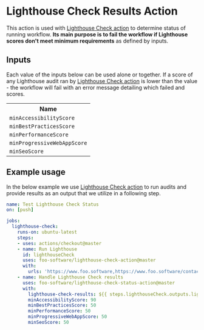 # Lighthouse Check Results Action

This action is used with [Lighthouse Check action](https://github.com/foo-software/lighthouse-check-action) to determine status of running workflow. **Its main purpose is to fail the workflow if Lighthouse scores don't meet minimum requirements** as defined by inputs.

## Inputs

Each value of the inputs below can be used alone or together. If a score of any Lighthouse audit ran by [Lighthouse Check action](https://github.com/foo-software/lighthouse-check-action) is lower than the value - the workflow will fail with an error message detailing which failed and scores.

<table>
  <tr>
    <th>Name</th>
  </tr>
  <tr>
    <td><code>minAccessibilityScore</code></td>
  </tr>
  <tr>
    <td><code>minBestPracticesScore</code></td>
  </tr>
  <tr>
    <td><code>minPerformanceScore</code></td>
  </tr>
  <tr>
    <td><code>minProgressiveWebAppScore</code></td>
  </tr>
  <tr>
    <td><code>minSeoScore</code></td>
  </tr>
</table>

## Example usage

In the below example we use [Lighthouse Check action](https://github.com/foo-software/lighthouse-check-action) to run audits and provide results as an output that we utilize in a following step.

```yaml
name: Test Lighthouse Check Status
on: [push]

jobs:
  lighthouse-check:
    runs-on: ubuntu-latest
    steps:
    - uses: actions/checkout@master
    - name: Run Lighthouse
      id: lighthouseCheck
      uses: foo-software/lighthouse-check-action@master
      with:
        urls: 'https://www.foo.software,https://www.foo.software/contact'
    - name: Handle Lighthouse Check results
      uses: foo-software/lighthouse-check-status-action@master
      with:
        lighthouse-check-results: ${{ steps.lighthouseCheck.outputs.lighthouseCheckResults }}
        minAccessibilityScore: 90
        minBestPracticesScore: 50
        minPerformanceScore: 50
        minProgressiveWebAppScore: 50
        minSeoScore: 50
```
